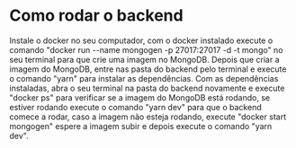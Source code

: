 # Como rodar o backend

Instale o docker no seu computador, com o docker instalado execute o comando "docker run --name mongogen -p 27017:27017
-d -t mongo" no seu terminal para que crie uma imagem no MongoDB.
Depois que criar a imagem do MongoDB, entre nas pasta do backend pelo terminal e execute o comando "yarn" 
para instalar as dependências.
Com as dependências instaladas, abra o seu terminal na pasta do backend novamente e execute "docker ps" para
verificar se a imagem do MongoDB está rodando, se estiver rodando execute o comando "yarn dev" para que o 
backend comece a rodar, caso a imagem não esteja rodando, execute "docker start mongogen" espere a imagem 
subir e depois execute o comando "yarn dev".

